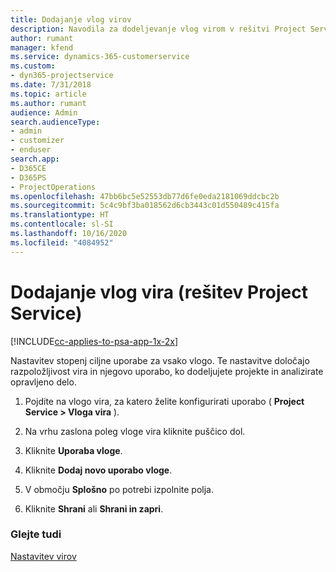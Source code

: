 ```yaml
---
title: Dodajanje vlog virov
description: Navodila za dodeljevanje vlog virom v rešitvi Project Service
author: rumant
manager: kfend
ms.service: dynamics-365-customerservice
ms.custom:
- dyn365-projectservice
ms.date: 7/31/2018
ms.topic: article
ms.author: rumant
audience: Admin
search.audienceType:
- admin
- customizer
- enduser
search.app:
- D365CE
- D365PS
- ProjectOperations
ms.openlocfilehash: 47bb6bc5e52553db77d6fe0eda2181069ddcbc2b
ms.sourcegitcommit: 5c4c9bf3ba018562d6cb3443c01d550489c415fa
ms.translationtype: HT
ms.contentlocale: sl-SI
ms.lasthandoff: 10/16/2020
ms.locfileid: "4084952"
---
```

# <a name="add-resource-roles-project-service"></a>Dodajanje vlog vira (rešitev Project Service)

[!INCLUDE[cc-applies-to-psa-app-1x-2x](../includes/cc-applies-to-psa-app-1x-2x.md)]

Nastavitev stopenj ciljne uporabe za vsako vlogo. Te nastavitve določajo razpoložljivost vira in njegovo uporabo, ko dodeljujete projekte in analizirate opravljeno delo.  
  
1.  Pojdite na vlogo vira, za katero želite konfigurirati uporabo ( **Project Service > Vloga vira** ).  
  
2.  Na vrhu zaslona poleg vloge vira kliknite puščico dol.  
  
3.  Kliknite **Uporaba vloge**.  
  
4.  Kliknite **Dodaj novo uporabo vloge**.  
  
5.  V območju **Splošno** po potrebi izpolnite polja.  
  
6.  Kliknite **Shrani** ali **Shrani in zapri**.  
  
### <a name="see-also"></a>Glejte tudi  
 [Nastavitev virov](../psa/set-up-resources.md)

